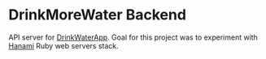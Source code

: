 # DrinkMoreWater Backend

API server for [DrinkWaterApp](https://itunes.apple.com/us/app/drinkwaterapp/id916242075?mt=8).
Goal for this project was to experiment with [Hanami](https://github.com/hanami/hanami) Ruby web servers stack.